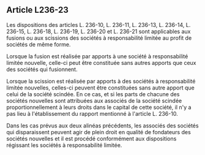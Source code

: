 Article L236-23
----
Les dispositions des articles L. 236-10, L. 236-11, L. 236-13, L. 236-14, L.
236-15, L. 236-18, L. 236-19, L. 236-20 et L. 236-21 sont applicables aux
fusions ou aux scissions des sociétés à responsabilité limitée au profit de
sociétés de même forme.

Lorsque la fusion est réalisée par apports à une société à responsabilité
limitée nouvelle, celle-ci peut être constituée sans autres apports que ceux des
sociétés qui fusionnent.

Lorsque la scission est réalisée par apports à des sociétés à responsabilité
limitée nouvelles, celles-ci peuvent être constituées sans autre apport que
celui de la société scindée. En ce cas, et si les parts de chacune des sociétés
nouvelles sont attribuées aux associés de la société scindée proportionnellement
à leurs droits dans le capital de cette société, il n'y a pas lieu à
l'établissement du rapport mentionné à l'article L. 236-10.

Dans les cas prévus aux deux alinéas précédents, les associés des sociétés qui
disparaissent peuvent agir de plein droit en qualité de fondateurs des sociétés
nouvelles et il est procédé conformément aux dispositions régissant les sociétés
à responsabilité limitée.
